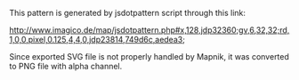 This pattern is generated by jsdotpattern script through this link:

http://www.imagico.de/map/jsdotpattern.php#x,128,jdp32360;gv,6,32,32;rd,1,0,0,pixel,0.125,4,4,0,jdp23814,749d6c,aedea3;

Since exported SVG file is not properly handled by Mapnik, it was converted to PNG file with alpha channel.
